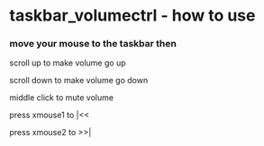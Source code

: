 # taskbar_volumectrl - how to use
### move your mouse to the taskbar then

scroll up
to make volume go up

scroll down
to make volume go down

middle click
to mute volume

press xmouse1
to |<<

press xmouse2
to >>|
